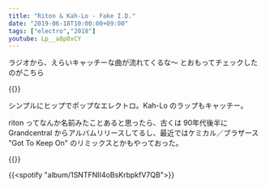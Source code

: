 ```yaml
---
title: "Riton & Kah-Lo - Fake I.D."
date: "2019-06-18T10:00:00+09:00"
tags: ["electro","2018"]
youtube: Lp__a8p0xCY
---
```


ラジオから、えらいキャッチーな曲が流れてくるな〜 とおもってチェックしたのがこちら

{{<youtube src="Lp__a8p0xCY" title="Riton & Kah-Lo - Fake I.D.">}}

シンプルにヒップでポップなエレクトロ。Kah-Lo のラップもキャッチー。

riton ってなんか名前みたことあると思ったら、古くは 90年代後半に Grandcentral からアルバムリリースしてるし、最近ではケミカル／ブラザース "Got To Keep On" のリミックスとかもやっておった。

{{<youtube src="P18KHeQkucI" title="The Chemical Brothers - Got To Keep On (Riton Remix)">}}

{{<spotify "album/1SNTFNII4oBsKrbpkfV7QB">}}
